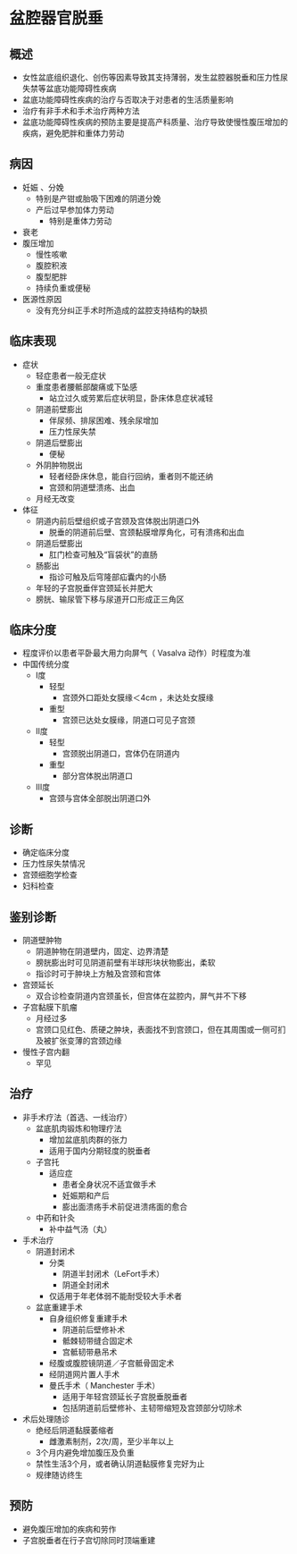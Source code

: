 # 盆腔器官脱垂

## 概述

- 女性盆底组织退化、创伤等因素导致其支持薄弱，发生盆腔器脱垂和压力性尿失禁等盆底功能障碍性疾病
- 盆底功能障碍性疾病的治疗与否取决于对患者的生活质量影响
- 治疗有非手术和手术治疗两种方法
- 盆底功能障碍性疾病的预防主要是提高产科质量、治疗导致使慢性腹压增加的疾病，避免肥胖和重体力劳动
## 病因

- 妊娠 、分娩
  - 特别是产钳或胎吸下困难的阴道分娩
  - 产后过早参加体力劳动
    - 特别是重体力劳动
- 衰老
- 腹压增加
  - 慢性咳嗽
  - 腹腔积液
  - 腹型肥胖
  - 持续负重或便秘
- 医源性原因
  - 没有充分纠正手术时所造成的盆腔支持结构的缺损

## 临床表现

- 症状
  - 轻症患者一般无症状
  - 重度患者腰骶部酸痛或下坠感
    - 站立过久或劳累后症状明显，卧床体息症状减轻
  - 阴道前壁膨出
    - 伴尿频、排尿困难、残余尿增加
    - 压力性尿失禁
  - 阴道后壁膨出
    - 便秘
  - 外阴肿物脱出
    - 轻者经卧床休息，能自行回纳，重者则不能还纳
    - 宫颈和阴道壁溃疡、出血
  - 月经无改变
- 体征
  - 阴道内前后壁组织或子宫颈及宫体脱出阴道口外
    - 脱垂的阴道前后壁、宫颈黏膜增厚角化，可有溃疡和出血
  - 阴道后壁膨出
    - 肛门检查可触及“盲袋状”的直肠
  - 肠膨出
    - 指诊可触及后穹隆部疝囊内的小肠
  - 年轻的子宫脱垂伴宫颈延长并肥大
  - 膀胱、输尿管下移与尿道开口形成正三角区

## 临床分度
- 程度评价以患者平卧最大用力向屏气（ Vasalva 动作）时程度为准
- 中国传统分度
  - I度
    - 轻型
      - 宫颈外口距处女膜缘＜4cm ，未达处女膜缘
    - 重型
      - 宫颈已达处女膜缘，阴道口可见子宫颈
  - II度
    - 轻型
      - 宫颈脱出阴道口，宫体仍在阴道内
    - 重型
      - 部分宫体脱出阴道口
  - III度
    - 宫颈与宫体全部脱出阴道口外

## 诊断

- 确定临床分度
- 压力性尿失禁情况
- 宫颈细胞学检查
- 妇科检查

## 鉴别诊断

- 阴道壁肿物
  - 阴道肿物在阴道壁内，固定、边界清楚
  - 膀胱膨出时可见阴道前壁有半球形块状物膨出，柔软
  - 指诊时可于肿块上方触及宫颈和宫体
- 宫颈延长
  - 双合诊检查阴道内宫颈虽长，但宫体在盆腔内，屏气并不下移
- 子宫黏膜下肌瘤
  - 月经过多
  - 宫颈口见红色、质硬之肿块，表面找不到宫颈口，但在其周围或一侧可扪及被扩张变薄的宫颈边缘
- 慢性子宫内翻
  - 罕见

## 治疗

- 非手术疗法（首选、一线治疗）
  - 盆底肌肉锻炼和物理疗法
    - 增加盆底肌肉群的张力
    - 适用于国内分期轻度的脱垂者
  - 子宫托
    - 适应症
      - 患者全身状况不适宜做手术
      - 妊娠期和产后
      - 膨出面溃疡手术前促进溃疡面的愈合
  - 中药和针灸
    - 补中益气汤（丸）
- 手术治疗
  - 阴道封闭术
    - 分类
      - 阴道半封闭术（LeFort手术）
      - 阴道全封闭术
    - 仅适用于年老体弱不能耐受较大手术者
  - 盆底重建手术
    - 自身组织修复重建手术
      - 阴道前后壁修补术
      - 骶棘韧带缝合固定术
      - 宫骶韧带悬吊术
    - 经腹或腹腔镜阴道／子宫骶骨固定术
    - 经阴道网片置人手术
    - 曼氏手术（ Manchester 手术）
      - 适用于年轻宫颈延长子宫脱垂脱垂者
      - 包括阴道前后壁修补、主韧带缩短及宫颈部分切除术
- 术后处理随诊
  - 绝经后阴道黏膜萎缩者
    - 雌激素制剂，2次/周，至少半年以上
  - 3个月内避免增加腹压及负重
  - 禁性生活3个月，或者确认阴道黏膜修复完好为止
  - 规律随访终生

## 预防

- 避免腹压增加的疾病和劳作
- 子宫脱垂者在行子宫切除同时顶端重建
